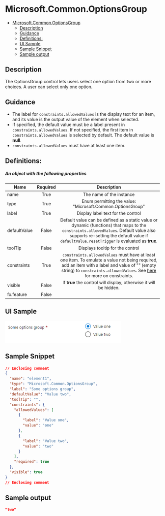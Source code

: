 <a name="microsoft-common-optionsgroup"></a>
# Microsoft.Common.OptionsGroup
* [Microsoft.Common.OptionsGroup](#microsoft-common-optionsgroup)
    * [Description](#microsoft-common-optionsgroup-description)
    * [Guidance](#microsoft-common-optionsgroup-guidance)
    * [Definitions:](#microsoft-common-optionsgroup-definitions)
    * [UI Sample](#microsoft-common-optionsgroup-ui-sample)
    * [Sample Snippet](#microsoft-common-optionsgroup-sample-snippet)
    * [Sample output](#microsoft-common-optionsgroup-sample-output)

<a name="microsoft-common-optionsgroup-description"></a>
## Description
The OptionsGroup control lets users select one option from two or more choices. A user can select only one option.
<a name="microsoft-common-optionsgroup-guidance"></a>
## Guidance
- The label for `constraints.allowedValues` is the display text for an item, and its value is the output value of the element when selected.
- If specified, the default value must be a label present in `constraints.allowedValues`. If not specified, the first item in `constraints.allowedValues` is selected by default. The default value is **null**.
- `constraints.allowedValues` must have at least one item.
 
<a name="microsoft-common-optionsgroup-definitions"></a>
## Definitions:
<a name="microsoft-common-optionsgroup-definitions-an-object-with-the-following-properties"></a>
##### An object with the following properties
| Name | Required | Description
| ---|:--:|:--:|
|name|True|The name of the instance
|type|True|Enum permitting the value: "Microsoft.Common.OptionsGroup"
|label|True|Display label text for the control
|defaultValue|False|Default value can be defined as a static value or dynamic (functions) that maps to the `constraints.allowedValues`. Default value also supports re-setting the default value if `defaultValue.resetTrigger` is evaluated as **true**.
|toolTip|False|Displays tooltip for the control
|constraints|True|`constraints.allowedValues` must have at least one item. To emulate a value not being required, add an item with a label and value of "" (empty string) to `constraints.allowedValues`. See [here](dx-optionsgroupConstraints-allowedValues.md) for more on constraints.
|visible|False|If **true** the control will display, otherwise it will be hidden.
|fx.feature|False|
<a name="microsoft-common-optionsgroup-ui-sample"></a>
## UI Sample
![alt-text](../media/dx/controls/Microsoft.Common.OptionsGroup.png "UI Sample")  
<a name="microsoft-common-optionsgroup-sample-snippet"></a>
## Sample Snippet

```json
// Enclosing comment
{
  "name": "element1",
  "type": "Microsoft.Common.OptionsGroup",
  "label": "Some options group",
  "defaultValue": "Value two",
  "toolTip": "",
  "constraints": {
    "allowedValues": [
      {
        "label": "Value one",
        "value": "one"
      },
      {
        "label": "Value two",
        "value": "two"
      }
    ],
    "required": true
  },
  "visible": true
}
// Enclosing comment

```
<a name="microsoft-common-optionsgroup-sample-output"></a>
## Sample output
  ```json
"two"
```

